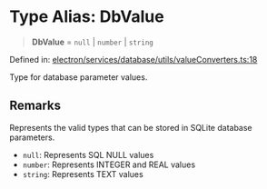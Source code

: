 # Type Alias: DbValue

> **DbValue** = `null` \| `number` \| `string`

Defined in: [electron/services/database/utils/valueConverters.ts:18](https://github.com/Nick2bad4u/Uptime-Watcher/blob/main/electron/services/database/utils/valueConverters.ts#L18)

Type for database parameter values.

## Remarks

Represents the valid types that can be stored in SQLite database parameters.

- `null`: Represents SQL NULL values
- `number`: Represents INTEGER and REAL values
- `string`: Represents TEXT values
